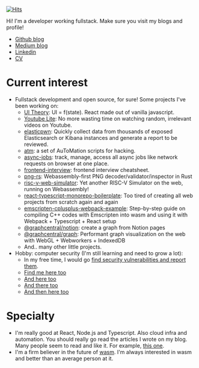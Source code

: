 [![Hits](https://hits.seeyoufarm.com/api/count/incr/badge.svg?url=https%3A%2F%2Fgithub.com%2F9oelM&count_bg=%2379C83D&title_bg=%23555555&icon=&icon_color=%23E7E7E7&title=hits+since+2022&edge_flat=false)](https://hits.seeyoufarm.com)

Hi! I'm a developer working fullstack.
Make sure you visit my blogs and profile!
- [Github blog](https://9oelm.github.io)
- [Medium blog](https://9oelm.medium.com)
- [Linkedin](https://www.linkedin.com/in/7oelm/)
- [CV](https://9oelm.github.io/joel-hj-mun-resume.pdf)

# Current interest
- Fullstack development and open source, for sure! Some projects I've been working on: 
  - [UI Theory](https://github.com/9oelM/ui-theory): UI = f(state). React made out of vanilla javascript.
  - [Youtube Lite](https://github.com/9oelM/youtube-lite): No more wasting time on watching random, irrelevant videos on Youtube.
  - [elasticpwn](https://github.com/9oelM/elasticpwn): Quickly collect data from thousands of exposed Elasticsearch or Kibana instances and generate a report to be reviewed.
  - [atm](https://github.com/9oelM/atm): a set of AuToMation scripts for hacking.
  - [async-jobs](https://github.com/9oelM/async-jobs): track, manage, access all async jobs like network requests on browser at one place.
  - [frontend-interview](https://github.com/9oelM/frontend-interview): frontend interview cheatsheet.
  - [png-rs](https://github.com/9oelM/png-rs): Webassembly-first PNG decoder/validator/inspector in Rust
  - [risc-v-web-simulator](https://github.com/9oelM/risc-v-web-simulator): Yet another RISC-V Simulator on the web, running on Webassembly!
  - [react-typescript-monorepo-boilerplate](https://github.com/9oelM/react-typescript-monorepo-boilerplate): Too tired of creating all web projects from scratch again and again
  - [emscripten-cplusplus-webpack-example](https://github.com/9oelM/emscripten-cplusplus-webpack-example): Step-by-step guide on compiling C++ codes with Emscripten into wasm and using it with Webpack + Typescript + React setup
  - [@graphcentral/notion](https://github.com/graphcentral/notion): create a graph from Notion pages
  - [@graphcentral/graph](https://github.com/graphcentral/graph): Performant graph visualization on the web with WebGL + Webworkers + IndexedDB
  - And.. many other little projects.
- Hobby: computer security (I'm still learning and need to grow a lot): 
  - In my free time, I would go [find security vulnerabilities and report them](https://hackerone.com/9oelm).
  - [Find me here too](https://bugbounty.naver.com/ko/halloffame)
  - [And here too](https://bugbounty.whale.naver.com/en/halloffame)
  - [And there too](https://www.nokia.com/notices/responsible-disclosure/)
  - [And then here too](https://bugcrowd.com/9oelm)
  
# Specialty
- I'm really good at React, Node.js and Typescript. Also cloud infra and automation. You should really go read the articles I wrote on my blog. Many people seem to read and like it. For example, [this one](https://medium.com/swlh/making-stupid-react-smart-in-re-rendering-5f04b5bab327).
- I'm a firm believer in the future of [wasm](https://webassembly.org/). I'm always interested in wasm and better than an average person at it.
